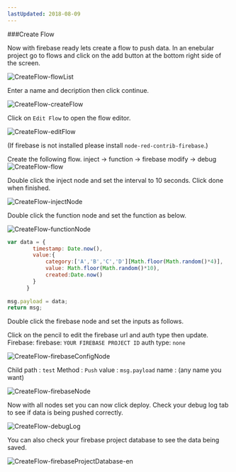 ```yaml
---
lastUpdated: 2018-08-09
---
```


###Create Flow 

Now with firebase ready lets create a flow to push data. 
In an enebular project go to flows and click on the add button at the bottom right side of the screen. 

![CreateFlow-flowList](./../../../../img/InfoMotion/DataSource/firebase/CreateFlow-flowList.png)


Enter a name and decription then click continue. 

![CreateFlow-createFlow](./../../../../img/InfoMotion/DataSource/firebase/CreateFlow-createFlow.png)


Click on `Edit Flow` to open the flow editor. 

![CreateFlow-editFlow](./../../../../img/InfoMotion/DataSource/firebase/CreateFlow-editFlow.png)


(If firebase is not installed please install `node-red-contrib-firebase`.)

Create the following flow. 
inject -> function -> firebase modify -> debug 
![CreateFlow-flow](./../../../../img/InfoMotion/DataSource/firebase/CreateFlow-flow.png)


Double click the inject node and set the interval to 10 seconds. 
Click done when finished. 

![CreateFlow-injectNode](./../../../../img/InfoMotion/DataSource/firebase/CreateFlow-injectNode.png)


Double click the function node and set the function as below. 

![CreateFlow-functionNode](./../../../../img/InfoMotion/DataSource/firebase/CreateFlow-functionNode.png)


```javascript
var data = {
        timestamp: Date.now(),
        value:{
            category:['A','B','C','D'][Math.floor(Math.random()*4)],
            value: Math.floor(Math.random()*10),
            created:Date.now()
        }
      }
      
msg.payload = data;
return msg;
```

Double click the firebase node and set the inputs as follows. 

Click on the pencil to edit the firebase url and auth type then update. 
Firebase:
	firebase: `YOUR FIREBASE PROJECT ID`
	auth type: `none` 

![CreateFlow-firebaseConfigNode](./../../../../img/InfoMotion/DataSource/firebase/CreateFlow-firebaseConfigNode.png)


Child path : `test`
Method : `Push`
value : `msg.payload`
name : (any name you want)

![CreateFlow-firebaseNode](./../../../../img/InfoMotion/DataSource/firebase/CreateFlow-firebaseNode.png)


Now with all nodes set you can now click deploy. 
Check your debug log tab to see if data is being pushed correctly. 

![CreateFlow-debugLog](./../../../../img/InfoMotion/DataSource/firebase/CreateFlow-debugLog.png)


You can also check your firebase project database to see the data being saved.

![CreateFlow-firebaseProjectDatabase-en](./../../../../img/InfoMotion/DataSource/firebase/CreateFlow-firebaseProjectDatabase-en.png)

